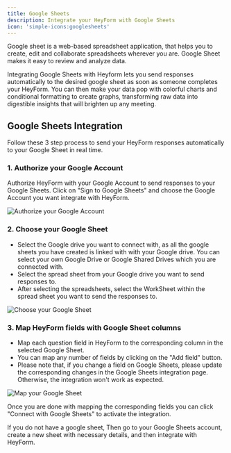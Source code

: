 ```yaml
---
title: Google Sheets
description: Integrate your HeyForm with Google Sheets
icon: 'simple-icons:googlesheets'
---
```


Google sheet is a web-based spreadsheet application, that helps you to create, edit and collaborate spreadsheets wherever you are. Google Sheet makes it easy to review and analyze data.

Integrating Google Sheets with Heyform lets you send responses automatically to the desired google sheet as soon as someone completes your HeyForm. You can then make your data pop with colorful charts and conditional formatting to create graphs, transforming raw data into digestible insights that will brighten up any meeting.

## Google Sheets Integration

Follow these 3 step process to send your HeyForm responses automatically to your Google Sheet in real time. 

### 1. Authorize your Google Account
    
Authorize HeyForm with your Google Account to send responses to your Google Sheets. Click on "Sign to Google Sheets" and choose the Google Account you want integrate with HeyForm.

<img
  src="https://heyform.b-cdn.net/images/integrations/google-sheets/connect-google-sheets.png"
  alt="Authorize your Google Account"
/>

### 2. Choose your Google Sheet
- Select the Google drive you want to connect with, as all the google sheets you have created is linked with with your Google drive. You can select your own Google Drive or Google Shared Drives which you are connected with.
- Select the spread sheet from your Google drive you want to send responses to.
- After selecting the spreadsheets, select the WorkSheet within the spread sheet you want to send the responses to.

<img
  src="https://heyform.b-cdn.net/images/integrations/google-sheets/setup-google-sheets.png"
  alt="Choose your Google Sheet"
/>

### 3. Map HeyForm fields with Google Sheet columns
- Map each question field in HeyForm to the corresponding column in the selected Google Sheet.
- You can map any number of fields by clicking on the "Add field" button.
- Please note that, if you change a field on Google Sheets, please update the corresponding changes in the Google Sheets integration page. Otherwise, the integration won't work as expected.

<img
  src="https://heyform.b-cdn.net/images/integrations/google-sheets/map-google-sheets.png"
  alt="Map your Google Sheet"
/>

Once you are done with mapping the corresponding fields you can click "Connect with Google Sheets" to activate the integration.

If you do not have a google sheet, Then go to your Google Sheets account, create a new sheet with necessary details, and then integrate with HeyForm.